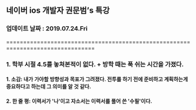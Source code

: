 ## **네이버 ios 개발자 권문범’s 특강**

### 업데이트 날짜 : 2019.07.24.Fri
================================================================================

### 1. 학부 시절 4.5를 놓쳐본적이 없다. + 방학 때는 푹 쉬는 시간을 가졌다.

#### <p>**1. 소감**: 내가 가야할 방향성과 목표가 그려졌다. 전투를 하기 전에 준비하고 계획하는게 중요하다고 하는데 그 의미를 알 것 같다.</p>

#### <p>**2. 한 줄 평**:  이력서가 '나'이고 자소서는 이력서를 풀어 쓴 '수필'이다. </p >

